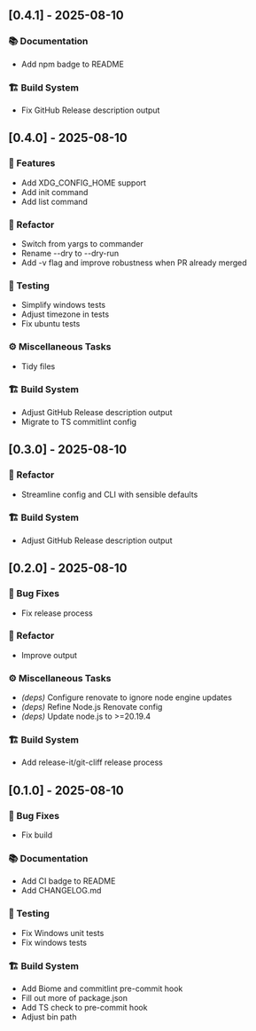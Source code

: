 ## [0.4.1] - 2025-08-10

### 📚 Documentation

- Add npm badge to README

### 🏗️ Build System

- Fix GitHub Release description output
## [0.4.0] - 2025-08-10

### 🚀 Features

- Add XDG_CONFIG_HOME support
- Add init command
- Add list command

### 🚜 Refactor

- Switch from yargs to commander
- Rename --dry to --dry-run
- Add -v flag and improve robustness when PR already merged

### 🧪 Testing

- Simplify windows tests
- Adjust timezone in tests
- Fix ubuntu tests

### ⚙️ Miscellaneous Tasks

- Tidy files

### 🏗️ Build System

- Adjust GitHub Release description output
- Migrate to TS commitlint config
## [0.3.0] - 2025-08-10

### 🚜 Refactor

- Streamline config and CLI with sensible defaults

### 🏗️ Build System

- Adjust GitHub Release description output
## [0.2.0] - 2025-08-10

### 🐛 Bug Fixes

- Fix release process

### 🚜 Refactor

- Improve output

### ⚙️ Miscellaneous Tasks

- *(deps)* Configure renovate to ignore node engine updates
- *(deps)* Refine Node.js Renovate config
- *(deps)* Update node.js to >=20.19.4

### 🏗️ Build System

- Add release-it/git-cliff release process
## [0.1.0] - 2025-08-10

### 🐛 Bug Fixes

- Fix build

### 📚 Documentation

- Add CI badge to README
- Add CHANGELOG.md

### 🧪 Testing

- Fix Windows unit tests
- Fix windows tests

### 🏗️ Build System

- Add Biome and commitlint pre-commit hook
- Fill out more of package.json
- Add TS check to pre-commit hook
- Adjust bin path
